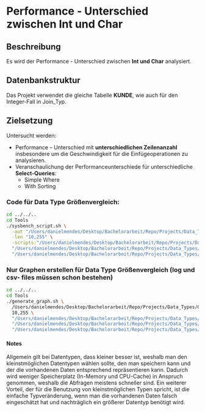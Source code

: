 # Performance - Unterschied zwischen Int und Char

## Beschreibung

Es wird der Performance - Unterschied zwischen **Int und Char** analysiert.

## Datenbankstruktur

Das Projekt verwendet die gleiche Tabelle **KUNDE**, wie auch für den Integer-Fall in Join_Typ.

## Zielsetzung
Untersucht werden:
- Performance – Unterschied mit **unterschiedlichen Zeilenanzahl** insbesondere um die Geschwindigkeit für die Einfügeoperationen zu analysieren.
- Veranschaulichung der Performanceunterschiede für unterschiedliche **Select-Queries**:
  - Simple Where
  - With Sorting

### Code für Data Type Größenvergleich:
```bash
cd ../../..
cd Tools
./sysbench_script.sh \
  -out "/Users/danielmendes/Desktop/Bachelorarbeit/Repo/Projects/Data_Types/Output/Smaller" \
  -len "10,255" \
  -scripts:"/Users/danielmendes/Desktop/Bachelorarbeit/Repo/Projects/Data_Types/Smaller/Scripts/char:true" \
  "/Users/danielmendes/Desktop/Bachelorarbeit/Repo/Projects/Data_Types/Smaller/Scripts/int:true" \
  "/Users/danielmendes/Desktop/Bachelorarbeit/Repo/Projects/Data_Types/Smaller/Scripts/varchar:true"
```

### Nur Graphen erstellen für Data Type Größenvergleich (log und csv- files müssen schon bestehen)
```bash
cd ../../..
cd Tools
./generate_graph.sh \
  /Users/danielmendes/Desktop/Bachelorarbeit/Repo/Projects/Data_Types/Output/Smaller \
  10,255 \
  "/Users/danielmendes/Desktop/Bachelorarbeit/Repo/Projects/Data_Types/Smaller/Scripts/char:true" \
  "/Users/danielmendes/Desktop/Bachelorarbeit/Repo/Projects/Data_Types/Smaller/Scripts/int:true" \
  "/Users/danielmendes/Desktop/Bachelorarbeit/Repo/Projects/Data_Types/Smaller/Scripts/varchar:true"
```


#### Notes
Allgemein gilt bei Datentypen, dass kleiner besser ist, weshalb man den kleinstmöglichen Datentypen wählen sollte, den man speichern kann und der die vorhandenen Daten entsprechend repräsentieren kann.
Dadurch wird weniger Speicherplatz (In-Memory und CPU-Cache) in Anspruch genommen, weshalb die Abfragen meistens schneller sind.
Ein weiterer Vorteil, der für die Benutzung von kleinstmöglichen Typen spricht, ist die einfache Typveränderung, wenn man die vorhandenen Daten falsch eingeschätzt hat und nachträglich ein größerer Datentyp benötigt wird.